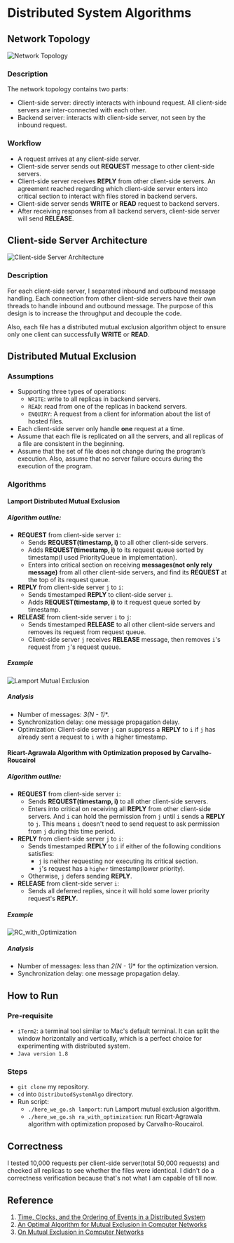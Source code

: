 ﻿# Distributed System Algorithms

## Network Topology
![Network Topology](https://raw.githubusercontent.com/JeffinBao/DistributedSystemAlgo/dev/diagram/pic/Network_Topology.png)
### Description
The network topology contains two parts:
  - Client-side server: directly interacts with inbound request. All client-side servers are inter-connected with each other.
  - Backend server: interacts with client-side server, not seen by the inbound request.

### Workflow
  - A request arrives at any client-side server.
  - Client-side server sends out **REQUEST** message to other client-side servers.
  - Client-side server receives **REPLY** from other client-side servers. An agreement reached regarding which client-side server enters into critical section to interact with files stored in backend servers.
  - Client-side server sends **WRITE** or **READ** request to backend servers.
  - After receiving responses from all backend servers, client-side server will send **RELEASE**.

## Client-side Server Architecture
![Client-side Server Architecture](https://raw.githubusercontent.com/JeffinBao/DistributedSystemAlgo/dev/diagram/pic/Client_Side_Server_Architecture.png)

### Description
For each client-side server, I separated inbound and outbound message handling. Each connection from other client-side servers have their own threads to handle inbound and outbound message. The purpose of this design is to increase the throughput and decouple the code.

Also, each file has a distributed mutual exclusion algorithm object to ensure only one client can successfully **WRITE** or **READ**.

## Distributed Mutual Exclusion
### Assumptions
  - Supporting three types of operations:
      - `WRITE`: write to all replicas in backend servers.
      - `READ`: read from one of the replicas in backend servers.
      - `ENQUIRY`: A request from a client for information about the list of hosted files.
  - Each client-side server only handle **one** request at a time.
  - Assume that each file is replicated on all the servers, and all replicas of a file are consistent in the beginning.
  - Assume that the set of file does not change during the program’s execution. Also, assume that no server failure occurs during the execution of the program.


### Algorithms
#### Lamport Distributed Mutual Exclusion
##### Algorithm outline:
  - **REQUEST** from client-side server `i`:
      -  Sends **REQUEST(timestamp, i)** to all other client-side servers.
      -  Adds **REQUEST(timestamp, i)** to its request queue sorted by timestamp(I used PriorityQueue in implementation).
      -  Enters into critical section on receiving **messages(not only rely message)** from all other client-side servers, and find its **REQUEST** at the top of its request queue.
  - **REPLY** from client-side server `j` to `i`:
      - Sends timestamped **REPLY** to client-side server `i`.
      - Adds **REQUEST(timestamp, i)** to it request queue sorted by timestamp.
  - **RELEASE** from client-side server `i` to `j`:
      - Sends timestamped **RELEASE** to all other client-side servers and removes its request from request queue.
      - Client-side server `j` receives **RELEASE** message, then removes `i`'s request from `j`'s request queue.

##### Example
![Lamport Mutual Exclusion](https://raw.githubusercontent.com/JeffinBao/DistributedSystemAlgo/dev/diagram/pic/Lamport_Mutual_Exclusion.png)

##### Analysis
  - Number of messages: **3*(N - 1)**.
  - Synchronization delay: one message propagation delay.
  - Optimization: Client-side server `j` can suppress a **REPLY** to `i` if `j` has already sent a request to `i` with a higher timestamp.

#### Ricart-Agrawala Algorithm with Optimization proposed by Carvalho-Roucairol

##### Algorithm outline:
  - **REQUEST** from client-side server `i`:
      - Sends **REQUEST(timestamp, i)** to all other client-side servers.
      - Enters into critical on receiving all **REPLY** from other client-side servers. And `i` can hold the permission from `j` until `i` sends a **REPLY** to `j`. This means `i` doesn't need to send request to ask permission from `j` during this time period.
  - **REPLY** from client-side server `j` to `i`:
      - Sends timestamped **REPLY** to `i` if either of the following conditions satisfies:
        - `j` is neither requesting nor executing its critical section.
        - `j`'s request has a `higher` timestamp(lower priority).
      - Otherwise, `j` defers sending **REPLY**.
  - **RELEASE** from client-side server `i`:
    - Sends all deferred replies, since it will hold some lower priority request's **REPLY**.

##### Example
![RC_with_Optimization](https://raw.githubusercontent.com/JeffinBao/DistributedSystemAlgo/dev/diagram/pic/RC_with_Optimization.png)

##### Analysis
  - Number of messages: less than **2*(N - 1)** for the optimization version.
  - Synchronization delay: one message propagation delay.

## How to Run

### Pre-requisite
  - `iTerm2`: a terminal tool similar to Mac's default terminal. It can split the window horizontally and vertically, which is a perfect choice for experimenting with distributed system.
  - `Java version 1.8`

### Steps
  - `git clone` my repository.
  - `cd` into `DistributedSystemAlgo` directory.
  - Run script:
      - `./here_we_go.sh lamport`: run Lamport mutual exclusion algorithm.
      - `./here_we_go.sh ra_with_optimization`: run Ricart-Agrawala algorithm with optimization proposed by Carvalho-Roucairol.

## Correctness
I tested 10,000 requests per client-side server(total 50,000 requests) and checked all replicas to see whether the files were identical. 
I didn't do a correctness verification because that's not what I am capable of till now.

## Reference
1. [Time, Clocks, and the Ordering of Events in a Distributed System](https://lamport.azurewebsites.net/pubs/time-clocks.pdf)
2. [An Optimal Algorithm for Mutual Exclusion in Computer Networks](http://citeseerx.ist.psu.edu/viewdoc/download?doi=10.1.1.507.9382&rep=rep1&type=pdf)
3. [On Mutual Exclusion in Computer Networks](https://www.researchgate.net/publication/265077447_On_Mutual_Exclusion_in_Computer_Networks)